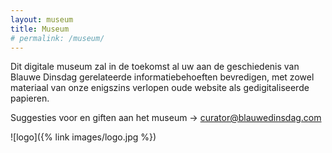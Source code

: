 ```yaml
---
layout: museum
title: Museum
# permalink: /museum/
---
```


Dit digitale museum zal in de toekomst al uw aan de geschiedenis van Blauwe Dinsdag gerelateerde informatiebehoeften bevredigen, met zowel materiaal van onze enigszins verlopen oude website als gedigitaliseerde papieren.

Suggesties voor en giften aan het museum → [curator@blauwedinsdag.com](mailto:curator@blauwedinsdag.com)

![logo]({% link images/logo.jpg %})

